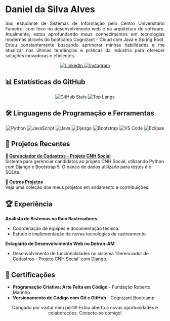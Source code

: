 # Daniel da Silva Alves

<p align="justify">
Sou estudante de Sistemas de Informação pelo Centro Universitário Fametro, com foco no desenvolvimento web e na arquitetura de software. Atualmente, estou aprofundando meus conhecimentos em tecnologias modernas através do bootcamp Cognizant - Cloud com Java e Spring Boot. Estou constantemente buscando aprimorar minhas habilidades e me atualizar nas últimas tendências e práticas da indústria para oferecer soluções inovadoras e eficientes.
</p>

<p align="center">
  <a href="https://www.linkedin.com/in/danielsilvadeveloper">
    <img src="https://img.shields.io/badge/LinkedIn-0077B5?style=for-the-badge&logo=linkedin&logoColor=white" alt="LinkedIn"/>
  </a>
  <a href="https://www.instagram.com/daniel.silva.dev/">
    <img src="https://img.shields.io/badge/Instagram-405DE6?style=for-the-badge&logo=instagram&logoColor=white" alt="Instagram"/>
  </a>
</p>

## 📊 Estatísticas do GitHub

<p align="center">
  <img src="https://github-readme-stats.vercel.app/api?username=Daniel-da-Silva-Alves&theme=transparent&bg_color=000&border_color=30A3DC&show_icons=true&icon_color=30A3DC&title_color=E94D5F&text_color=FFF" alt="GitHub Stats"/>
  <img src="https://github-readme-stats-git-masterrstaa-rickstaa.vercel.app/api/top-langs/?username=Daniel-da-Silva-Alves&bg_color=000&border_color=30A3DC&title_color=E94D5F&text_color=FFF" alt="Top Langs"/>
</p>

## 🛠️ Linguagens de Programação e Ferramentas

<p align="center">
  <img src="https://img.shields.io/badge/python-3670A0?style=for-the-badge&logo=python&logoColor=ffdd54" alt="Python"/>
  <img src="https://img.shields.io/badge/javascript-F7DF1E?style=for-the-badge&logo=javascript&logoColor=000" alt="JavaScript"/>
  <img src="https://img.shields.io/badge/java-007396?style=for-the-badge&logo=java&logoColor=white" alt="Java"/>
  <img src="https://img.shields.io/badge/django-092E20?style=for-the-badge&logo=django&logoColor=white" alt="Django"/>
  <img src="https://img.shields.io/badge/bootstrap-563D7C?style=for-the-badge&logo=bootstrap&logoColor=white" alt="Bootstrap"/>
  <img src="https://img.shields.io/badge/VS%20Code-007ACC?style=for-the-badge&logo=visual-studio-code&logoColor=white" alt="VS Code"/>
  <img src="https://img.shields.io/badge/Eclipse-2C2255?style=for-the-badge&logo=eclipse&logoColor=white" alt="Eclipse"/>
</p>

## 💼 Projetos Recentes

**🚀 [Gerenciador de Cadastros - Projeto CNH Social](link_para_o_repositorio)**  
Sistema para gerenciar candidatos ao projeto CNH Social, utilizando Python com Django e Bootstrap 5. O banco de dados utilizado para testes é o SQLite.

**🌟 [Outros Projetos](link_para_o_repositorio_ou_portfolio)**  
Veja uma coleção dos meus projetos em andamento e contribuições.

## 🏆 Experiência

**Analista de Sistemas na Raio Rastreadores**  
- Coordenação de equipes e documentação técnica.
- Estudo e implementação de novas tecnologias de rastreamento.

**Estagiário de Desenvolvimento Web no Detran-AM**  
- Desenvolvimento de funcionalidades no sistema 'Gerenciador de Cadastros - Projeto CNH Social' com Django.

## 🏅 Certificações

- **Programação Criativa: Arte Feita em Código** - Fundação Roberto Marinho
- **Versionamento de Código com Git e GitHub** - Cognizant Bootcamp

<p align="center">
  Obrigado por visitar meu perfil! Estou aberto a novas oportunidades e colaborações. Conecte-se comigo!
</p>
